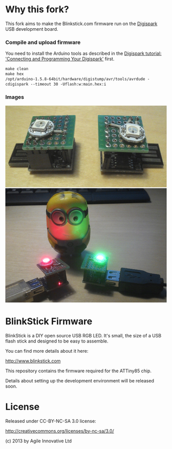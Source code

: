 Why this fork?
===============

This fork aims to make the Blinkstick.com firmware run on the 
[Digispark](http://digistump.com/products/1) USB development board.

### Compile and upload firmware

You need to install the Arduino tools as described in the
[Digispark tutorial: 'Connecting and Programming Your Digispark'](http://digistump.com/wiki/digispark/tutorials/connecting) first.

````
make clean
make hex
/opt/arduino-1.5.8-64bit/hardware/digistump/avr/tools/avrdude -cdigispark --timeout 30 -Uflash:w:main.hex:i
````

### Images

![Digispark USB with custom soldered WS2812 LED shield](/pictures/IMG_20150310_234954_117.jpg?raw=true)
![Red and Green LED on Digispark USB and custom WS2812 LED shield, with Mark Minion](/pictures/IMG_20150310_235913_781.jpg?raw=true)

BlinkStick Firmware
===================

BlinkStick is a DIY open source USB RGB LED. It's small, the 
size of a USB flash stick and designed to be easy to assemble. 

You can find more details about it here:

http://www.blinkstick.com

This repository contains the firmware required for the ATTiny85 chip.

Details about setting up the development environment will be released soon.

License
=======

Released under CC-BY-NC-SA 3.0 license:

http://creativecommons.org/licenses/by-nc-sa/3.0/

(c) 2013 by Agile Innovative Ltd
